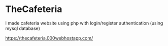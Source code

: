 # TheCafeteria
I made cafeteria website using php with login/register authentication (using mysql database)

<a href= "https://thecafeteria.000webhostapp.com/">https://thecafeteria.000webhostapp.com/</a>
